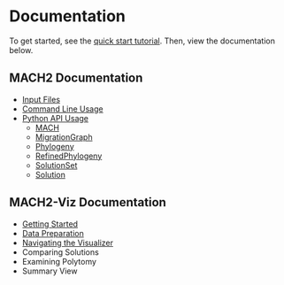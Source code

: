 <!-- markdownlint-disable MD007 -->

# Documentation

To get started, see the [quick start tutorial](quickstart.md). Then, view the documentation below.

## MACH2 Documentation

- [Input Files](docs/inputs.md)
- [Command Line Usage](docs/cmdline.md)
- [Python API Usage](docs/python_mach2.md)
    - [MACH](docs/api/mach.md)
    - [MigrationGraph](docs/api/migrationgraph.md)
    - [Phylogeny](docs/api/phylogeny.md)
    - [RefinedPhylogeny](docs/api/refinedphylogeny.md)
    - [SolutionSet](docs/api/solutionset.md)
    - [Solution](docs/api/solution.md)

## MACH2-Viz Documentation

- [Getting Started](docs/mach2viz_start.md)
- [Data Preparation](docs/data_preparation.md)
- [Navigating the Visualizer](docs/navigating_viz.md)
- Comparing Solutions
- Examining Polytomy
- Summary View
